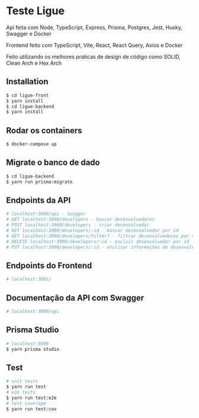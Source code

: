 # Teste Ligue
Api feita com Node, TypeScript, Express, Prisma, Postgres, Jest, Husky, Swagger e Docker

Frontend feito com TypeScript, Vite, React, React Query, Axios e Docker

Feito utilizando os melhores praticas de design de código como SOLID, Clean Arch e Hex Arch

## Installation
```bash
$ cd ligue-front
$ yarn install
$ cd ligue-backend
$ yarn install
```
## Rodar os containers
```bash
$ docker-compose up
```
## Migrate o banco de dado
```bash
$ cd ligue-backend
$ yarn run prisma:migrate
```
## Endpoints da API
```bash
# localhost:3000/api - Swagger
# GET localhost:3000/developers - buscar desenvolvedores
# POST localhost:3000/developers - criar desenvolvedor
# GET localhost:3000/developers/:id - buscar desenvolvedor por id
# GET localhost:3000/developers/filter? - filtrar desenvolvedores por via querystring exemplo: /filter?age=20 /filter?sex=M
# DELETE localhost:3000/developers/:id - excluir desenvolvedor por id
# PUT localhost:3000/developers/:id - atulizar informações do desenvolvedor por id
```
## Endpoints do Frontend
```bash
# localhost:3001/
```
## Documentação da API com Swagger
```bash
# localhost:3000/api
```
## Prisma Studio
```bash
# localhost:5000
$ yarn prisma studio
```
## Test
```bash
# unit tests
$ yarn run test
# e2e tests
$ yarn run test:e2e
# test coverage
$ yarn run test:cov
```
